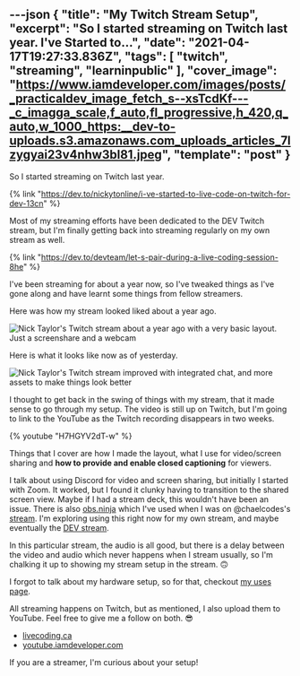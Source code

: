 ---json
{
  "title": "My Twitch Stream Setup",
  "excerpt": "So I started streaming on Twitch last year.                                         I've Started to...",
  "date": "2021-04-17T19:27:33.836Z",
  "tags": [
    "twitch",
    "streaming",
    "learninpublic"
  ],
  "cover_image": "https://www.iamdeveloper.com/images/posts/_practicaldev_image_fetch_s--xsTcdKf---_c_imagga_scale,f_auto,fl_progressive,h_420,q_auto,w_1000_https:__dev-to-uploads.s3.amazonaws.com_uploads_articles_7lzygyai23v4nhw3bl81.jpeg",
  "template": "post"
}
---
So I started streaming on Twitch last year.

{% link "https://dev.to/nickytonline/i-ve-started-to-live-code-on-twitch-for-dev-13cn" %}

Most of my streaming efforts have been dedicated to the DEV Twitch stream, but I'm finally getting back into streaming regularly on my own stream as well.

{% link "https://dev.to/devteam/let-s-pair-during-a-live-coding-session-8he" %}

I've been streaming for about a year now, so I've tweaked things as I've gone along and have learnt some things from fellow streamers.

Here was how my stream looked liked about a year ago.

![Nick Taylor's Twitch stream about a year ago with a very basic layout. Just a screenshare and a webcam](https://www.iamdeveloper.com/images/posts/_uploads_articles_nzgad8wb78yytjs0de3n.png)

Here is what it looks like now as of yesterday. 

![Nick Taylor's Twitch stream improved with integrated chat, and more assets to make things look better](https://www.iamdeveloper.com/images/posts/_uploads_articles_56s9mufap1oia35udov1.png)

I thought to get back in the swing of things with my stream, that it made sense to go through my setup. The video is still up on Twitch, but I'm going to link to the YouTube as the Twitch recording disappears in two weeks.

{% youtube "H7HGYV2dT-w" %}

Things that I cover are how I made the layout, what I use for video/screen sharing and **how to provide and enable closed captioning** for viewers.

I talk about using Discord for video and screen sharing, but initially I started with Zoom. It worked, but I found it clunky having to transition to the shared screen view. Maybe if I had a stream deck, this wouldn't have been an issue. There is also [obs.ninja](https://obs.ninja) which I've used when I was on @chaelcodes's [stream](https://www.twitch.tv/chaelcodes). I'm exploring using this right now for my own stream, and maybe eventually the [DEV stream](https://www.twitch.tv/thepracticaldev).

In this particular stream, the audio is all good, but there is a delay between the video and audio which never happens when I stream usually, so I'm chalking it up to showing my stream setup in the stream. 🙃

I forgot to talk about my hardware setup, so for that, checkout [my uses page](https://iamdeveloper.com/uses).

All streaming happens on Twitch, but as mentioned, I also upload them to YouTube. Feel free to give me a follow on both. 😎

* [livecoding.ca](https://livecoding.ca)
* [youtube.iamdeveloper.com](https://youtube.iamdeveloper.com)

If you are a streamer, I'm curious about your setup!
